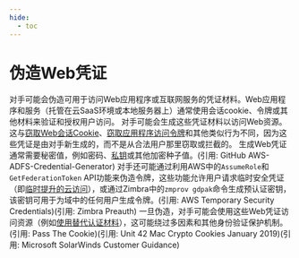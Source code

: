 ```yaml
---
hide:
  - toc
---
```


# 伪造Web凭证

对手可能会伪造可用于访问Web应用程序或互联网服务的凭证材料。Web应用程序和服务（托管在云SaaS环境或本地服务器上）通常使用会话cookie、令牌或其他材料来验证和授权用户访问。  对手可能会生成这些凭证材料以访问Web资源。这与[窃取Web会话Cookie](https://attack.mitre.org/techniques/T1539)、[窃取应用程序访问令牌](https://attack.mitre.org/techniques/T1528)和其他类似行为不同，因为这些凭证是由对手新生成的，而不是从合法用户那里窃取或拦截的。  生成Web凭证通常需要秘密值，例如密码、[私钥](https://attack.mitre.org/techniques/T1552/004)或其他加密种子值。(引用: GitHub AWS-ADFS-Credential-Generator) 对手还可能通过利用AWS中的`AssumeRole`和`GetFederationToken` API功能来伪造令牌，这些功能允许用户请求临时安全凭证（即[临时提升的云访问](https://attack.mitre.org/techniques/T1548/005)），或通过Zimbra中的`zmprov gdpak`命令生成预认证密钥，该密钥可用于为域中的任何用户生成令牌。(引用: AWS Temporary Security Credentials)(引用: Zimbra Preauth)  一旦伪造，对手可能会使用这些Web凭证访问资源（例如[使用替代认证材料](https://attack.mitre.org/techniques/T1550)），这可能绕过多因素和其他身份验证保护机制。(引用: Pass The Cookie)(引用: Unit 42 Mac Crypto Cookies January 2019)(引用: Microsoft SolarWinds Customer Guidance)
